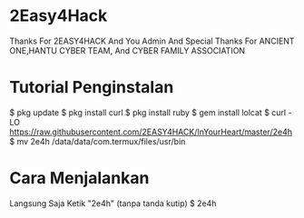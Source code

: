 # 2Easy4Hack
Thanks For 2EASY4HACK And You Admin
And Special Thanks For ANCIENT ONE,HANTU CYBER TEAM, And CYBER FAMILY ASSOCIATION
# Tutorial Penginstalan

$ pkg update
$ pkg install curl
$ pkg install ruby
$ gem install lolcat
$ curl - LO https://raw.githubusercontent.com/2EASY4HACK/InYourHeart/master/2e4h
$ mv 2e4h /data/data/com.termux/files/usr/bin

# Cara Menjalankan
Langsung Saja Ketik "2e4h" (tanpa tanda kutip)
$ 2e4h
